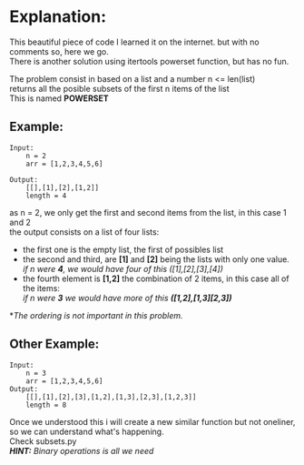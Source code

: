 #    Explanation:

This beautiful piece of code I learned it on the internet. but with no comments so, here we go.  
There is another solution using itertools powerset function, but has no fun.  

The problem consist in based on a list and a number n <= len(list)  
returns all the posible subsets of the first n items of the list  
This is named **POWERSET**  
## Example:

    Input:
        n = 2
        arr = [1,2,3,4,5,6]

    Output:
        [[],[1],[2],[1,2]]
        length = 4

as n = 2, we only get the first and second items from the list, in this case 1 and 2  
the output consists on a list of four lists:
 * the first one is the empty list, the first of possibles list  
 * the second and third, are **[1]** and **[2]** being the lists with only one value.  
*if n were **4**, we would have four of this ([1],[2],[3],[4])*  
 * the fourth element is **[1,2]** the combination of 2 items, in this case all of the items:  
*if n were **3** we would have more of this **([1,2],[1,3][2,3])***

**The ordering is not important in this problem.*  

## Other Example:

    Input:
        n = 3
        arr = [1,2,3,4,5,6]
    Output:
        [[],[1],[2],[3],[1,2],[1,3],[2,3],[1,2,3]]
        length = 8

Once we understood this i will create a new similar function but not oneliner, so we can understand what's happening.  
Check subsets.py  
***HINT:** Binary operations is all we need*
